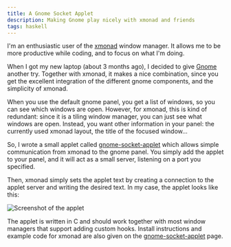 ```yaml
---
title: A Gnome Socket Applet
description: Making Gnome play nicely with xmonad and friends
tags: haskell
---
```


I'm an enthusiastic user of the [xmonad] window manager. It allows me to be more
productive while coding, and to focus on what I'm doing.

[xmonad]: http://xmonad.org/

When I got my new laptop (about 3 months ago), I decided to give [Gnome] another
try. Together with xmonad, it makes a nice combination, since you get the
excellent integration of the different gnome components, and the simplicity of
xmonad.  

[Gnome]: http://www.gnome.org/

When you use the default gnome panel, you get a list of windows, so you can see
which windows are open. However, for xmonad, this is kind of redundant: since it
is a tiling window manager, you can just see what windows are open. Instead, you
want other information in your panel: the currently used xmonad layout, the
title of the focused window...

So, I wrote a small applet called [gnome-socket-applet] which allows simple
communication from xmonad to the gnome panel. You simply add the applet to your
panel, and it will act as a small server, listening on a port you specified.

[gnome-socket-applet]: http://github.com/jaspervdj/gnome-socket-applet 

Then, xmonad simply sets the applet text by creating a connection to the applet
server and writing the desired text. In my case, the applet looks like this:

![Screenshot of the applet](/images/2011-02-26-gnome-socket-applet.png)

The applet is written in C and should work together with most window managers
that support adding custom hooks. Install instructions and example code for
xmonad are also given on the [gnome-socket-applet] page.
